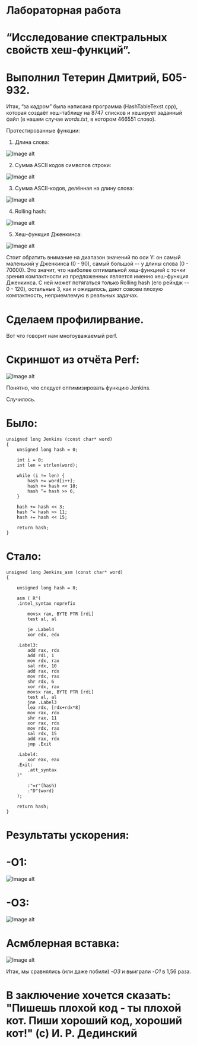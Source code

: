 # Лабораторная работа
# “Исследование спектральных свойств хеш-функций”.
# Выполнил Тетерин Дмитрий, Б05-932.

Итак, “за кадром” была написана программа (HashTableTexst.cpp), которая создаёт хеш-таблицу на 8747 списков и хеширует заданный файл (в нашем случае *words.txt*, в котором 466551 слово).

Протестированные функции:

1) Длина слова: 

![Image alt](https://github.com/DancingWithWolves/ASM/raw/newHashTable/NewHashTable/graphs/Word_length.png)

2) Сумма ASCII кодов символов строки: 

![Image alt](https://github.com/DancingWithWolves/ASM/raw/newHashTable/NewHashTable/graphs/ASCII_sum.png)

3) Сумма ASCII-кодов, делённая на длину слова:

![Image alt](https://github.com/DancingWithWolves/ASM/raw/newHashTable/NewHashTable/graphs/ASCII_sum_divided_by_len.png)

4) Rolling hash: 

![Image alt](https://github.com/DancingWithWolves/ASM/raw/newHashTable/NewHashTable/graphs/Rolling_hash.png)

5) Хеш-функция Дженкинса: 

![Image alt](https://github.com/DancingWithWolves/ASM/raw/newHashTable/NewHashTable/graphs/Jenkins.png)

Стоит обратить внимание на диапазон значений по оси Y: он самый маленький у Дженкинса (0 - 90), самый большой -- у длины слова (0 - 70000). Это значит, что наиболее оптимальной хеш-функцией с точки зрения компактности из предложенных является именно хеш-функция Дженкинса. С ней может потягаться только Rolling hash (его рейндж -- 0 - 120), остальные 3, как и ожидалось, дают совсем плохую компактность, неприемлемую в реальных задачах.


# Сделаем профилирвание.
Вот что говорит нам многоуважаемый perf.

# Скриншот из отчёта Perf:
![Image alt](https://github.com/DancingWithWolves/ASM/raw/newHashTable/NewHashTable/graphs/opt_0.png)

Понятно, что следует оптимизировать функцию Jenkins.

Случилось.
# Было:
```
unsigned long Jenkins (const char* word) 
{   
    unsigned long hash = 0;

    int i = 0;
    int len = strlen(word);

    while (i != len) {
        hash += word[i++];
        hash += hash << 10;
        hash ^= hash >> 6;
    }

    hash += hash << 3;
    hash ^= hash >> 11;
    hash += hash << 15;

    return hash;
}
```
# Стало:
```
unsigned long Jenkins_asm (const char* word)
{

    unsigned long hash = 0;

    asm ( R"(
    .intel_syntax noprefix

        movsx rax, BYTE PTR [rdi]
        test al, al

        je .Label4
        xor edx, edx

    .Label3:
        add rax, rdx
        add rdi, 1
        mov rdx, rax
        sal rdx, 10
        add rax, rdx
        mov rdx, rax
        shr rdx, 6
        xor rdx, rax
        movsx rax, BYTE PTR [rdi]
        test al, al
        jne .Label3
        lea rdx, [rdx+rdx*8]
        mov rax, rdx
        shr rax, 11
        xor rax, rdx
        mov rdx, rax
        sal rdx, 15
        add rax, rdx
        jmp .Exit

    .Label4:
        xor eax, eax
    .Exit:
        .att_syntax
    )"

        :"=r"(hash)
        :"D"(word)
    );

    return hash;
}
```

# Результаты ускорения:

# -O1:

![Image alt](https://github.com/DancingWithWolves/ASM/raw/newHashTable/NewHashTable/graphs/opt_1_out.png)

# -O3:

![Image alt](https://github.com/DancingWithWolves/ASM/raw/newHashTable/NewHashTable/graphs/opt_3_out.png)

# Асмблерная вставка:

![Image alt](https://github.com/DancingWithWolves/ASM/raw/newHashTable/NewHashTable/graphs/after_asm.png)

Итак, мы сравнялись (или даже побили) *-O3* и выиграли *-O1* в 1,56 раза.

# В заключение хочется сказать: "Пишешь плохой код - ты плохой кот. Пиши хороший код, хороший кот!" (с) И. Р. Дединский

